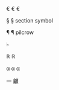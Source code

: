 
&#8364; &#x20AC; &euro;

&#x00A7;
&sect; section symbol

&#x00B6;
&para; pilcrow

&#x266D;

&#x211D; &Ropf;

&#945;
&#x3B1;
&alpha;

&#x4e00;
&#x9fa5;